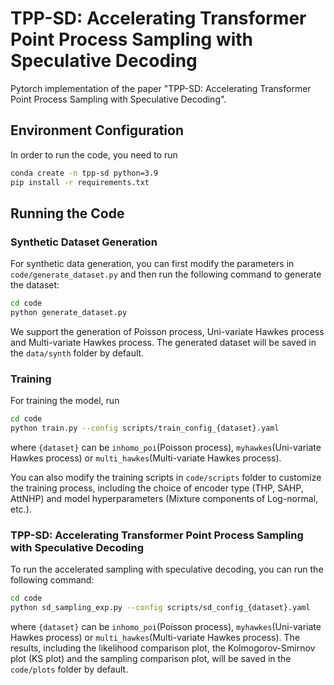 # TPP-SD: Accelerating Transformer Point Process Sampling with Speculative Decoding

Pytorch implementation of the paper "TPP-SD: Accelerating Transformer Point Process Sampling with Speculative Decoding".

## Environment Configuration

In order to run the code, you need to run
```bash
conda create -n tpp-sd python=3.9
pip install -r requirements.txt
```

## Running the Code
### Synthetic Dataset Generation
For synthetic data generation, you can first modify the parameters in `code/generate_dataset.py` and then run the following command to generate the dataset:
```bash
cd code
python generate_dataset.py
```
We support the generation of Poisson process, Uni-variate Hawkes process and Multi-variate Hawkes process. The generated dataset will be saved in the `data/synth` folder by default.

### Training
For training the model, run
```bash
cd code
python train.py --config scripts/train_config_{dataset}.yaml
```
where `{dataset}` can be `inhomo_poi`(Poisson process), `myhawkes`(Uni-variate Hawkes process) or `multi_hawkes`(Multi-variate Hawkes process). 

You can also modify the training scripts in `code/scripts` folder to customize the training process, including the choice of encoder type (THP, SAHP, AttNHP) and model hyperparameters (Mixture components of Log-normal, etc.).

### TPP-SD: Accelerating Transformer Point Process Sampling with Speculative Decoding

To run the accelerated sampling with speculative decoding, you can run the following command:
```bash
cd code
python sd_sampling_exp.py --config scripts/sd_config_{dataset}.yaml
```
where `{dataset}` can be `inhomo_poi`(Poisson process), `myhawkes`(Uni-variate Hawkes process) or `multi_hawkes`(Multi-variate Hawkes process). The results, including the likelihood comparison plot, the Kolmogorov-Smirnov plot (KS plot) and the sampling comparison plot, will be saved in the `code/plots` folder by default.
